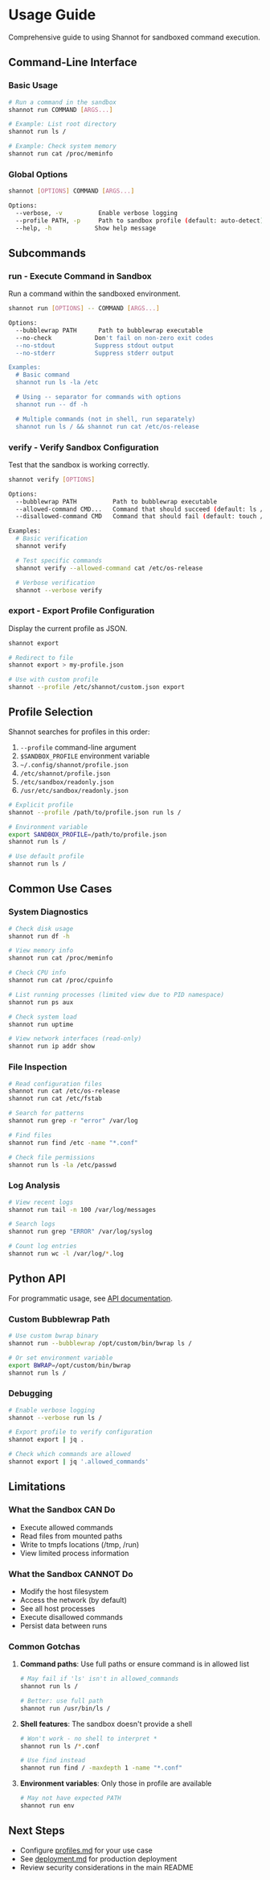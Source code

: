 # Usage Guide

Comprehensive guide to using Shannot for sandboxed command execution.

## Command-Line Interface

### Basic Usage

```bash
# Run a command in the sandbox
shannot run COMMAND [ARGS...]

# Example: List root directory
shannot run ls /

# Example: Check system memory
shannot run cat /proc/meminfo
```

### Global Options

```bash
shannot [OPTIONS] COMMAND [ARGS...]

Options:
  --verbose, -v          Enable verbose logging
  --profile PATH, -p     Path to sandbox profile (default: auto-detect)
  --help, -h            Show help message
```

## Subcommands

### run - Execute Command in Sandbox

Run a command within the sandboxed environment.

```bash
shannot run [OPTIONS] -- COMMAND [ARGS...]

Options:
  --bubblewrap PATH      Path to bubblewrap executable
  --no-check            Don't fail on non-zero exit codes
  --no-stdout           Suppress stdout output
  --no-stderr           Suppress stderr output

Examples:
  # Basic command
  shannot run ls -la /etc

  # Using -- separator for commands with options
  shannot run -- df -h

  # Multiple commands (not in shell, run separately)
  shannot run ls / && shannot run cat /etc/os-release
```

### verify - Verify Sandbox Configuration

Test that the sandbox is working correctly.

```bash
shannot verify [OPTIONS]

Options:
  --bubblewrap PATH          Path to bubblewrap executable
  --allowed-command CMD...   Command that should succeed (default: ls /)
  --disallowed-command CMD   Command that should fail (default: touch /tmp/probe)

Examples:
  # Basic verification
  shannot verify

  # Test specific commands
  shannot verify --allowed-command cat /etc/os-release

  # Verbose verification
  shannot --verbose verify
```

### export - Export Profile Configuration

Display the current profile as JSON.

```bash
shannot export

# Redirect to file
shannot export > my-profile.json

# Use with custom profile
shannot --profile /etc/shannot/custom.json export
```

## Profile Selection

Shannot searches for profiles in this order:

1. `--profile` command-line argument
2. `$SANDBOX_PROFILE` environment variable
3. `~/.config/shannot/profile.json`
4. `/etc/shannot/profile.json`
5. `/etc/sandbox/readonly.json`
6. `/usr/etc/sandbox/readonly.json`

```bash
# Explicit profile
shannot --profile /path/to/profile.json run ls /

# Environment variable
export SANDBOX_PROFILE=/path/to/profile.json
shannot run ls /

# Use default profile
shannot run ls /
```

## Common Use Cases

### System Diagnostics

```bash
# Check disk usage
shannot run df -h

# View memory info
shannot run cat /proc/meminfo

# Check CPU info
shannot run cat /proc/cpuinfo

# List running processes (limited view due to PID namespace)
shannot run ps aux

# Check system load
shannot run uptime

# View network interfaces (read-only)
shannot run ip addr show
```

### File Inspection

```bash
# Read configuration files
shannot run cat /etc/os-release
shannot run cat /etc/fstab

# Search for patterns
shannot run grep -r "error" /var/log

# Find files
shannot run find /etc -name "*.conf"

# Check file permissions
shannot run ls -la /etc/passwd
```

### Log Analysis

```bash
# View recent logs
shannot run tail -n 100 /var/log/messages

# Search logs
shannot run grep "ERROR" /var/log/syslog

# Count log entries
shannot run wc -l /var/log/*.log
```


## Python API

For programmatic usage, see [API documentation](api.md).

### Custom Bubblewrap Path

```bash
# Use custom bwrap binary
shannot run --bubblewrap /opt/custom/bin/bwrap ls /

# Or set environment variable
export BWRAP=/opt/custom/bin/bwrap
shannot run ls /
```

### Debugging

```bash
# Enable verbose logging
shannot --verbose run ls /

# Export profile to verify configuration
shannot export | jq .

# Check which commands are allowed
shannot export | jq '.allowed_commands'
```

## Limitations

### What the Sandbox CAN Do

- Execute allowed commands
- Read files from mounted paths
- Write to tmpfs locations (/tmp, /run)
- View limited process information

### What the Sandbox CANNOT Do

- Modify the host filesystem
- Access the network (by default)
- See all host processes
- Execute disallowed commands
- Persist data between runs

### Common Gotchas

1. **Command paths**: Use full paths or ensure command is in allowed list
   ```bash
   # May fail if 'ls' isn't in allowed_commands
   shannot run ls /

   # Better: use full path
   shannot run /usr/bin/ls /
   ```

2. **Shell features**: The sandbox doesn't provide a shell
   ```bash
   # Won't work - no shell to interpret *
   shannot run ls /*.conf

   # Use find instead
   shannot run find / -maxdepth 1 -name "*.conf"
   ```

3. **Environment variables**: Only those in profile are available
   ```bash
   # May not have expected PATH
   shannot run env
   ```

## Next Steps

- Configure [profiles.md](profiles.md) for your use case
- See [deployment.md](deployment.md) for production deployment
- Review security considerations in the main README
